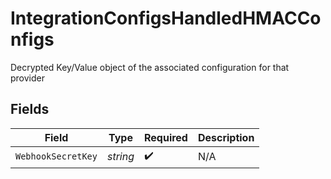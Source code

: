 # IntegrationConfigsHandledHMACConfigs

Decrypted Key/Value object of the associated configuration for that provider


## Fields

| Field              | Type               | Required           | Description        |
| ------------------ | ------------------ | ------------------ | ------------------ |
| `WebhookSecretKey` | *string*           | :heavy_check_mark: | N/A                |